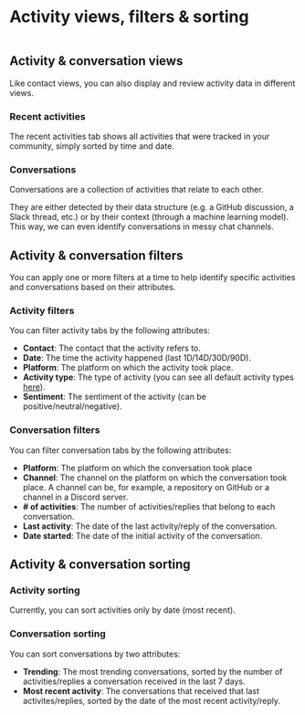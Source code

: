 # Activity views, filters & sorting

<figure><img src="https://files.readme.io/8f38c48-image_144.png" alt=""><figcaption></figcaption></figure>

## Activity & conversation views

Like contact views, you can also display and review activity data in different views.

### Recent activities

The recent activities tab shows all activities that were tracked in your community, simply sorted by time and date.

### Conversations

Conversations are a collection of activities that relate to each other.

They are either detected by their data structure (e.g. a GitHub discussion, a Slack thread, etc.) or by their context (through a machine learning model). This way, we can even identify conversations in messy chat channels.

## Activity & conversation filters

You can apply one or more filters at a time to help identify specific activities and conversations based on their attributes.

### Activity filters

You can filter activity tabs by the following attributes:

* **Contact**: The contact that the activity refers to.
* **Date**: The time the activity happened (last 1D/14D/30D/90D).
* **Platform**: The platform on which the activity took place.
* **Activity type**: The type of activity (you can see all default activity types [here](https://docs.crowd.dev/docs/activity-types-and-scores)).
* **Sentiment**: The sentiment of the activity (can be positive/neutral/negative).

### Conversation filters

You can filter conversation tabs by the following attributes:

* **Platform**: The platform on which the conversation took place
* **Channel**: The channel on the platform on which the conversation took place. A channel can be, for example, a repository on GitHub or a channel in a Discord server.
* **# of activities**: The number of activities/replies that belong to each conversation.
* **Last activity**: The date of the last activity/reply of the conversation.
* **Date started**: The date of the initial activity of the conversation.

## Activity & conversation sorting

### Activity sorting

Currently, you can sort activities only by date (most recent).

### Conversation sorting

You can sort conversations by two attributes:

* **Trending**: The most trending conversations, sorted by the number of activities/replies a conversation received in the last 7 days.
* **Most recent activity**: The conversations that received that last activites/replies, sorted by the date of the most recent activity/reply.
